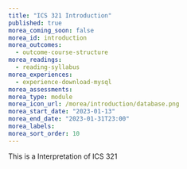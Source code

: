 ```yaml
---
title: "ICS 321 Introduction"
published: true
morea_coming_soon: false
morea_id: introduction
morea_outcomes:
  - outcome-course-structure
morea_readings:
  - reading-syllabus
morea_experiences:
  - experience-download-mysql
morea_assessments:
morea_type: module
morea_icon_url: /morea/introduction/database.png
morea_start_date: "2023-01-13"
morea_end_date: "2023-01-31T23:00"
morea_labels:
morea_sort_order: 10
---
```


This is a Interpretation of  ICS 321
